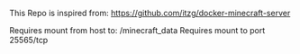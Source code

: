 This Repo is inspired from:
https://github.com/itzg/docker-minecraft-server

Requires mount from host to: /minecraft_data
Requires mount to port 25565/tcp

